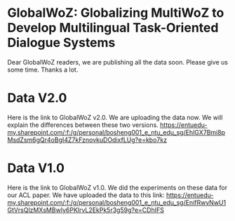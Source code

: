 # GlobalWoZ: Globalizing MultiWoZ to Develop Multilingual Task-Oriented Dialogue Systems
Dear GlobalWoZ readers, we are publishing all the data soon. Please give us some time. Thanks a lot.
# Data V2.0
Here is the link to GlobalWoZ v2.0. We are uploading the data now. We will explain the differences between these two versions. 
https://entuedu-my.sharepoint.com/:f:/g/personal/bosheng001_e_ntu_edu_sg/EhlGX7Bmi8pMsdZsm6gQr4oBgI4Z7kFznovkuDOdixfLUg?e=kbo7kz
# Data V1.0
Here is the link to GlobalWoZ v1.0. We did the experiments on these data for our ACL paper. 
We have uploaded the data to this link:
https://entuedu-my.sharepoint.com/:f:/g/personal/bosheng001_e_ntu_edu_sg/EnifRwvNwU1GtVrsQlzMXsMBwIy6PKlrvL2EkPk5r3g59g?e=CDhIFS
